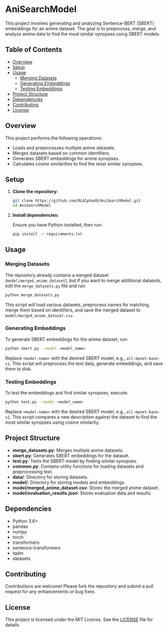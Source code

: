 # AniSearchModel

This project involves generating and analyzing Sentence-BERT (SBERT) embeddings for an anime dataset. The goal is to preprocess, merge, and analyze anime data to find the most similar synopses using SBERT models.

## Table of Contents

- [Overview](#overview)
- [Setup](#setup)
- [Usage](#usage)
  - [Merging Datasets](#merging-datasets)
  - [Generating Embeddings](#generating-embeddings)
  - [Testing Embeddings](#testing-embeddings)
- [Project Structure](#project-structure)
- [Dependencies](#dependencies)
- [Contributing](#contributing)
- [License](#license)

## Overview

This project performs the following operations:

- Loads and preprocesses multiple anime datasets.
- Merges datasets based on common identifiers.
- Generates SBERT embeddings for anime synopses.
- Calculates cosine similarities to find the most similar synopses.

## Setup

1. **Clone the repository:**

   ```bash
   git clone https://github.com/RLAlpha49/AniSearchModel.git
   cd AniSearchModel
   ```

2. **Install dependencies:**

   Ensure you have Python installed, then run:

   ```bash
   pip install -r requirements.txt
   ```

## Usage

### Merging Datasets

The repository already contains a merged dataset (`model/merged_anime_dataset`), but if you want to merge additional datasets, edit the `merge_datasets.py` file and run:

```bash
python merge_datasets.py
```

This script will load various datasets, preprocess names for matching, merge them based on identifiers, and save the merged dataset to `model/merged_anime_dataset.csv`.

### Generating Embeddings

To generate SBERT embeddings for the anime dataset, run:

```bash
python sbert.py --model <model_name>
```

Replace `<model-name>` with the desired SBERT model, e.g., `all-mpnet-base-v1`. This script will preprocess the text data, generate embeddings, and save them to disk.

### Testing Embeddings

To test the embeddings and find similar synopses, execute:

```bash
python test.py --model <model_name>
```

Replace `<model-name>` with the desired SBERT model, e.g., `all-mpnet-base-v1`. This script compares a new description against the dataset to find the most similar synopses using cosine similarity.

## Project Structure

- **merge_datasets.py**: Merges multiple anime datasets.
- **sbert.py**: Generates SBERT embeddings for the dataset.
- **test.py**: Tests the SBERT model by finding similar synopses.
- **common.py**: Contains utility functions for loading datasets and preprocessing text.
- **data/**: Directory for storing datasets.
- **model/**: Directory for storing models and embeddings.
- **model/merged_anime_dataset.csv**: Stores the merged anime dataset.
- **model/evaluation_results.json**: Stores evaluation data and results.

## Dependencies

- Python 3.6+
- pandas
- numpy
- torch
- transformers
- sentence-transformers
- tqdm
- datasets

## Contributing

Contributions are welcome! Please fork the repository and submit a pull request for any enhancements or bug fixes.

## License

This project is licensed under the MIT License. See the [LICENSE](LICENSE) file for details.
